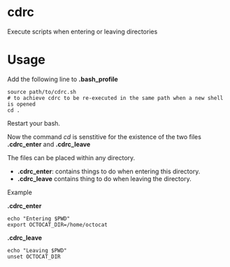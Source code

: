 cdrc
====

Execute scripts when entering or leaving directories

Usage
=====

Add the following line to **.bash_profile**

    source path/to/cdrc.sh
    # to achieve cdrc to be re-executed in the same path when a new shell is opened
    cd .

Restart your bash. 

Now the command *cd* is senstitive for the existence of the two files **.cdrc_enter** and **.cdrc_leave**

The files can be placed within any directory. 
 * **.cdrc_enter**: contains things to do when entering this directory. 
 * **.cdrc_leave** contains thing to do when leaving the directory.  

Example

**.cdrc_enter**

    echo "Entering $PWD"
    export OCTOCAT_DIR=/home/octocat
    
**.cdrc_leave**

    echo "Leaving $PWD"
    unset OCTOCAT_DIR

 
